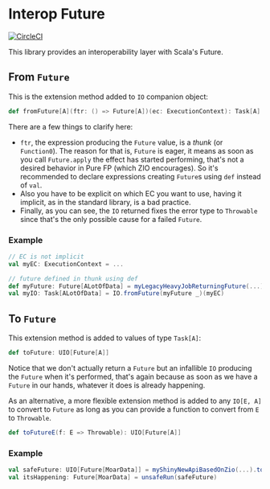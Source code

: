 # Interop Future

[![CircleCI][ci-badge]][ci-url]

This library provides an interoperability layer with Scala's Future.

## From `Future`

This is the extension method added to `IO` companion object:

```scala
def fromFuture[A](ftr: () => Future[A])(ec: ExecutionContext): Task[A] =
```

There are a few things to clarify here:

- `ftr`, the expression producing the `Future` value, is a *thunk* (or `Function0`). The reason for that is, `Future` is eager, it means as soon as you call `Future.apply` the effect has started performing, that's not a desired behavior in Pure FP (which ZIO encourages). So it's recommended to declare expressions creating `Future`s using `def` instead of `val`.
- Also you have to be explicit on which EC you want to use, having it implicit, as in the standard library, is a bad practice.
- Finally, as you can see, the `IO` returned fixes the error type to `Throwable` since that's the only possible cause for a failed `Future`.

### Example

```scala
// EC is not implicit
val myEC: ExecutionContext = ...

// future defined in thunk using def
def myFuture: Future[ALotOfData] = myLegacyHeavyJobReturningFuture(...)
val myIO: Task[ALotOfData] = IO.fromFuture(myFuture _)(myEC)
```

## To `Future`

This extension method is added to values of type `Task[A]`:

```scala
def toFuture: UIO[Future[A]]
```

Notice that we don't actually return a `Future` but an infallible `IO` producing the `Future` when it's performed, that's again because as soon as we have a `Future` in our hands, whatever it does is already happening.

As an alternative, a more flexible extension method is added to any `IO[E, A]` to convert to `Future` as long as you can provide a function to convert from `E` to `Throwable`.

```scala
def toFutureE(f: E => Throwable): UIO[Future[A]]
```

### Example

```scala
val safeFuture: UIO[Future[MoarData]] = myShinyNewApiBasedOnZio(...).toFuture(MyError.toThrowable)
val itsHappening: Future[MoarData] = unsafeRun(safeFuture)
```

[ci-badge]: https://circleci.com/gh/zio/interop-future/tree/master.svg?style=svg
[ci-url]: https://circleci.com/gh/zio/interop-future/tree/master
